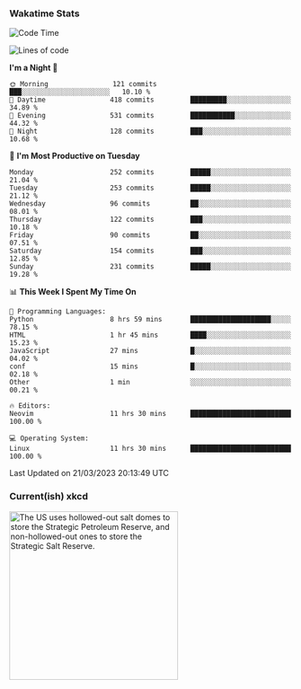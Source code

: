 ### Wakatime Stats
<!--START_SECTION:waka-->
![Code Time](http://img.shields.io/badge/Code%20Time-1%2C515%20hrs%2029%20mins-blue)

![Lines of code](https://img.shields.io/badge/From%20Hello%20World%20I%27ve%20Written-1.0%20million%20lines%20of%20code-blue)

**I'm a Night 🦉** 

```text
🌞 Morning                121 commits         ███░░░░░░░░░░░░░░░░░░░░░░   10.10 % 
🌆 Daytime                418 commits         █████████░░░░░░░░░░░░░░░░   34.89 % 
🌃 Evening                531 commits         ███████████░░░░░░░░░░░░░░   44.32 % 
🌙 Night                  128 commits         ███░░░░░░░░░░░░░░░░░░░░░░   10.68 % 
```
📅 **I'm Most Productive on Tuesday** 

```text
Monday                   252 commits         █████░░░░░░░░░░░░░░░░░░░░   21.04 % 
Tuesday                  253 commits         █████░░░░░░░░░░░░░░░░░░░░   21.12 % 
Wednesday                96 commits          ██░░░░░░░░░░░░░░░░░░░░░░░   08.01 % 
Thursday                 122 commits         ███░░░░░░░░░░░░░░░░░░░░░░   10.18 % 
Friday                   90 commits          ██░░░░░░░░░░░░░░░░░░░░░░░   07.51 % 
Saturday                 154 commits         ███░░░░░░░░░░░░░░░░░░░░░░   12.85 % 
Sunday                   231 commits         █████░░░░░░░░░░░░░░░░░░░░   19.28 % 
```


📊 **This Week I Spent My Time On** 

```text
💬 Programming Languages: 
Python                   8 hrs 59 mins       ████████████████████░░░░░   78.15 % 
HTML                     1 hr 45 mins        ████░░░░░░░░░░░░░░░░░░░░░   15.23 % 
JavaScript               27 mins             █░░░░░░░░░░░░░░░░░░░░░░░░   04.02 % 
conf                     15 mins             █░░░░░░░░░░░░░░░░░░░░░░░░   02.18 % 
Other                    1 min               ░░░░░░░░░░░░░░░░░░░░░░░░░   00.21 % 

🔥 Editors: 
Neovim                   11 hrs 30 mins      █████████████████████████   100.00 % 

💻 Operating System: 
Linux                    11 hrs 30 mins      █████████████████████████   100.00 % 
```


 Last Updated on 21/03/2023 20:13:49 UTC
<!--END_SECTION:waka-->

### Current(ish) xkcd
<a id="xkcd-a" title="The US uses hollowed-out salt domes to store the Strategic Petroleum Reserve, and non-hollowed-out ones to store the Strategic Salt Reserve." href="https://www.xkcd.com" target="_blank">
        <img align="center" id="xkcd-img" src="https://imgs.xkcd.com/comics/salt_dome.png" alt="The US uses hollowed-out salt domes to store the Strategic Petroleum Reserve, and non-hollowed-out ones to store the Strategic Salt Reserve." height=300 />
</a>

